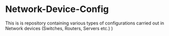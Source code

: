 # Network-Device-Config
This is is repository containing various types of configurations carried out in Network devices (Switches, Routers, Servers etc.) )
